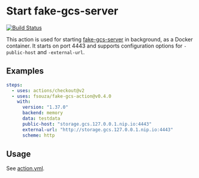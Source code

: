 # Start fake-gcs-server

[![Build Status](https://github.com/fsouza/fake-gcs-action/workflows/Build/badge.svg?branch=main)](https://github.com/fsouza/fake-gcs-action/actions?query=branch:main+workflow:Build)

This action is used for starting
[fake-gcs-server](https://github.com/fsouza/fake-gcs-server) in background, as
a Docker container. It starts on port 4443 and supports configuration options
for `-public-host` and `-external-url`.

## Examples

```yaml
steps:
  - uses: actions/checkout@v2
  - uses: fsouza/fake-gcs-action@v0.4.0
    with:
      version: "1.37.0"
      backend: memory
      data: testdata
      public-host: "storage.gcs.127.0.0.1.nip.io:4443"
      external-url: "http://storage.gcs.127.0.0.1.nip.io:4443"
      scheme: http
```

## Usage

See [action.yml](/action.yml).
